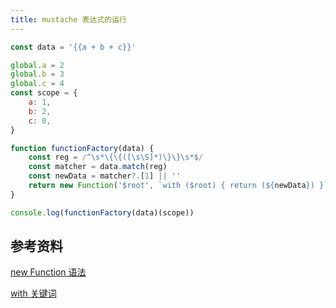 ```yaml
---
title: mustache 表达式的运行
---
```


```js
const data = '{{a + b + c}}'

global.a = 2
global.b = 3
global.c = 4
const scope = {
    a: 1,
    b: 2,
    c: 0,
}

function functionFactory(data) {
    const reg = /^\s*\{\{([\s\S]*)\}\}\s*$/
    const matcher = data.match(reg)
    const newData = matcher?.[1] || ''
    return new Function('$root', `with ($root) { return (${newData}) }`)
}

console.log(functionFactory(data)(scope))
```

## 参考资料

[new Function 语法](https://zh.javascript.info/new-function)

[with 关键词](https://developer.mozilla.org/zh-CN/docs/Web/JavaScript/Reference/Statements/with)
